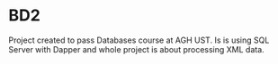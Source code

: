 # BD2

Project created to pass Databases course at AGH UST.
Is is using SQL Server with Dapper and whole project is about processing XML data.
